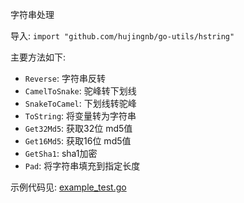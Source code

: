 字符串处理 

导入: `import "github.com/hujingnb/go-utils/hstring"`

主要方法如下: 

* `Reverse`: 字符串反转
* `CamelToSnake`: 驼峰转下划线
* `SnakeToCamel`: 下划线转驼峰
* `ToString`: 将变量转为字符串
* `Get32Md5`: 获取32位 md5值
* `Get16Md5`: 获取16位 md5值
* `GetSha1`: sha1加密
* `Pad`: 将字符串填充到指定长度

示例代码见: [example_test.go](./example_test.go)